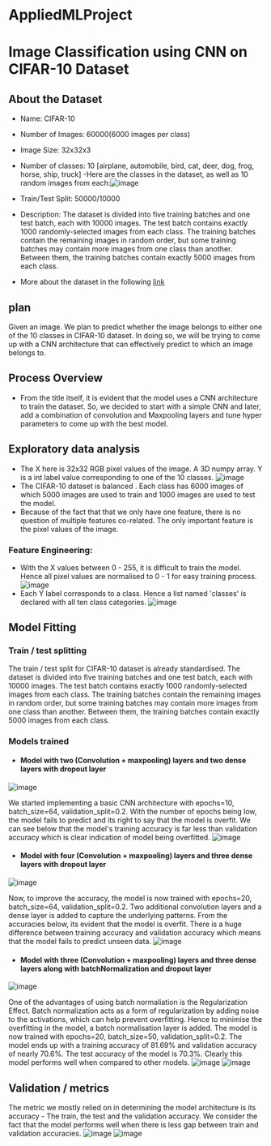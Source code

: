 # AppliedMLProject
# **Image Classification using CNN on CIFAR-10 Dataset**
## About the Dataset
- Name: CIFAR-10
- Number of Images: 60000(6000 images per class)
- Image Size: 32x32x3
- Number of classes: 10 [airplane, automobile, bird, cat, deer, dog, frog, horse, ship, truck]
-Here are the classes in the dataset, as well as 10 random images from each:![image](https://github.com/VamsiAkula8984/AppliedMLProject/assets/149032259/c76221e9-0a91-4005-9980-a61eee9c9fe2)

- Train/Test Split: 50000/10000
- Description: The dataset is divided into five training batches and one test batch, each with 10000 images. The test batch contains exactly 1000 randomly-selected images from each class. The training batches contain the remaining images in random order, but some training batches may contain more images from one class than another. Between them, the training batches contain exactly 5000 images from each class.
- More about the dataset in the following [link](https://www.cs.toronto.edu/%7Ekriz/cifar.html)
## plan
Given an image. We plan to predict whether the image belongs to either one of the 10 classes in CIFAR-10 dataset. In doing so, we will be trying to come up with a CNN architecture that can effectively predict to which an image belongs to.
## Process Overview
- From the title itself, it is evident that the model uses a CNN architecture to train the dataset. So, we decided to start with a simple CNN and later, add a combination of convolution and Maxpooling layers and tune hyper parameters to come up with the best model.
## Exploratory data analysis
- The X here is 32x32 RGB pixel values of the image. A 3D numpy array. Y is a int label value corresponding to one of the 10 classes.
  ![image](https://github.com/VamsiAkula8984/AppliedMLProject/assets/149032259/b48c01d7-bf11-4a5d-b8d9-f699f3f4dc3f)
- The CIFAR-10 dataset is balanced . Each class has 6000 images of which 5000 images are used to train and 1000 images are used to test the model.
- Because of the fact that that we only have one feature, there is no question of multiple features co-related. The only important feature is the pixel values of the image.
### Feature Engineering:
- With the X values between 0 - 255, it is difficult to train the model. Hence all pixel values are normalised to 0 - 1 for easy training process.
  ![image](https://github.com/VamsiAkula8984/AppliedMLProject/assets/149032259/e1e420ed-d4af-4b3a-b1d7-8f5d4068b637)
- Each Y label corresponds to a class. Hence a list named 'classes' is declared with all ten class categories.
  ![image](https://github.com/VamsiAkula8984/AppliedMLProject/assets/149032259/ac9187a1-678f-4b14-8067-f172e6513594)
## Model Fitting
### Train / test splitting
The train / test split for CIFAR-10 dataset is already standardised. The dataset is divided into five training batches and one test batch, each with 10000 images. The test batch contains exactly 1000 randomly-selected images from each class. The training batches contain the remaining images in random order, but some training batches may contain more images from one class than another. Between them, the training batches contain exactly 5000 images from each class.
### Models trained
- #### Model with two (Convolution + maxpooling) layers and two dense layers with dropout layer
![image](https://github.com/VamsiAkula8984/AppliedMLProject/assets/149032259/0b8865d0-c2d9-4f7a-98c7-a7cc293628ff)

We started implementing a basic CNN architecture with epochs=10, batch_size=64, validation_split=0.2. With the number of epochs being low, the model fails to predict and its right to say that the model is overfit. We can see below that the model's training accuracy is far less than validation accuracy which is clear indication of model being overfitted.
![image](https://github.com/VamsiAkula8984/AppliedMLProject/assets/149032259/bdcbf9b8-a765-4c36-837c-de448f754f68)

- #### Model with four (Convolution + maxpooling) layers and three dense layers with dropout layer
![image](https://github.com/VamsiAkula8984/AppliedMLProject/assets/149032259/22300616-6b91-4ecf-b571-32427f888c20)

Now, to improve the accuracy, the model is now trained with epochs=20, batch_size=64, validation_split=0.2. Two additional convolution layers and a dense layer is added to capture the underlying patterns. From the accuracies below, its evident that the model is overfit. There is a huge difference between training accuracy and validation accuracy which means that the model fails to predict unseen data.
![image](https://github.com/VamsiAkula8984/AppliedMLProject/assets/149032259/a1dffed2-856a-41e3-ad31-94cef419948c)

- #### Model with three (Convolution + maxpooling) layers and three dense layers along with batchNormalization and dropout layer
![image](https://github.com/VamsiAkula8984/AppliedMLProject/assets/149032259/12914fed-1727-42e0-8750-9dc66b197511)

One of the advantages of using batch normaliation is the Regularization Effect. Batch normalization acts as a form of regularization by adding noise to the activations, which can help prevent overfitting. Hence to minimise the overfitting in the model, a batch normalisation layer is added. The model is now trained with epochs=20, batch_size=50, validation_split=0.2. The model ends up with a training accuracy of 81.69% and validation accuracy of nearly 70.6%. The test accuracy of the model is 70.3%. Clearly this model performs well when compared to other models.
![image](https://github.com/VamsiAkula8984/AppliedMLProject/assets/149032259/d5e472a9-33c9-42ca-8a90-2a36aaa0a43b)
![image](https://github.com/VamsiAkula8984/AppliedMLProject/assets/149032259/5f16a96b-bbfa-46a8-ac0a-62a69f5b55c4)

## Validation / metrics
The metric we mostly relied on in determining the model architecture is its accuracy - The train, the test and the validation accuracy. We consider the fact that the model performs well when there is less gap between train and validation accuracies.
![image](https://github.com/VamsiAkula8984/AppliedMLProject/assets/149032259/61c58cd3-a394-4454-8df5-cbd1739feeaa)
![image](https://github.com/VamsiAkula8984/AppliedMLProject/assets/149032259/683f2ba9-1af5-4eaa-9ecc-a97051de0d3b)








